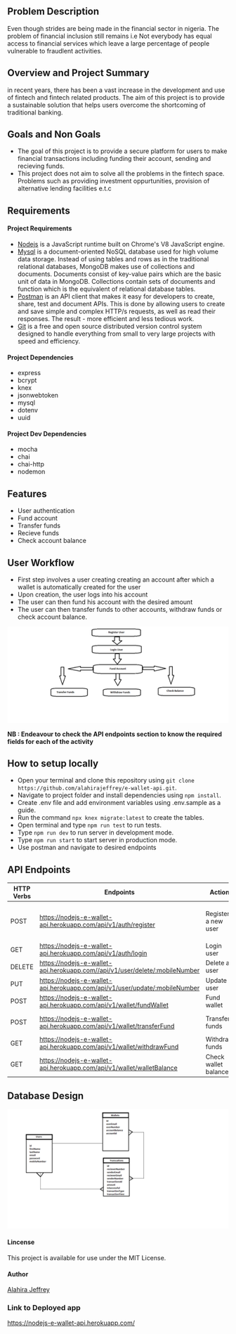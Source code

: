 ## Problem Description
Even though strides are being made in the financial sector in nigeria. The problem of financial inclusion still remains i.e Not everybody has equal access to financial services which leave a large percentage of people vulnerable to fraudlent activities. 

## Overview and Project Summary
in recent years, there has been a vast increase in the development and use of fintech and fintech related products. The aim of this project is to provide a sustainable solution that helps users overcome the shortcoming of traditional banking.

## Goals and Non Goals
- The goal of this project is to provide a secure platform for users to make financial transactions including funding their account, sending and recieving funds.
- This project does not aim to solve all the problems in the fintech space. Problems such as providing investment oppurtunities, provision of alternative lending facilities e.t.c  

## Requirements
#### Project Requirements
- [Nodejs](https://nodejs.org/en/) is a JavaScript runtime built on Chrome's V8 JavaScript engine.
- [Mysql](https://www.mongodb.com/try/download/community) is a document-oriented NoSQL database used for high volume data storage. Instead of using tables and rows as in the traditional relational databases, MongoDB makes use of collections and documents. Documents consist of key-value pairs which are the basic unit of data in MongoDB. Collections contain sets of documents and function which is the equivalent of relational database tables. 
- [Postman](https://www.postman.com/downloads/) is an API client that makes it easy for developers to create, share, test and document APIs. This is done by allowing users to create and save simple and complex HTTP/s requests, as well as read their responses. The result - more efficient and less tedious work.
- [Git](https://git-scm.com/) is a free and open source distributed version control system designed to handle everything from small to very large projects with speed and efficiency.

#### Project Dependencies
- express
- bcrypt
- knex
- jsonwebtoken
- mysql
- dotenv
- uuid

#### Project Dev Dependencies
- mocha
- chai 
- chai-http
- nodemon

## Features
- User authentication
- Fund account
- Transfer funds
- Recieve funds
- Check account balance

## User Workflow
- First step involves a user creating creating an account after which a wallet is automatically created for the user
- Upon creation, the user logs into his account
- The user can then fund his account with the desired amount
- The user can then transfer funds to other accounts, withdraw funds or check account balance.

![alt text](assets/user-workflow.png)

**NB : Endeavour to check the API endpoints section to know the required fields for each of the activity**    

## How to setup locally
- Open your terminal and clone this repository using `git clone https://github.com/alahirajeffrey/e-wallet-api.git`.
- Navigate to project folder and install dependencies using `npm install`.
- Create .env file and add environment variables using .env.sample as a guide.
- Run the command `npx knex migrate:latest` to create the tables. 
- Open terminal and type `npm run test` to run tests.
- Type `npm run dev` to run server in development mode.
- Type `npm run start` to start server in production mode. 
- Use postman and navigate to desired endpoints 

## API Endpoints
| HTTP Verbs | Endpoints | Action | Required |
| --- | --- | --- | --- |
| POST | https://nodejs-e-wallet-api.herokuapp.com/api/v1/auth/register | Register a new user | req.body.firstName <br> req.body.password <br> req.body.email <br> req.body.lastName <br> req.body.mobileNumber |
| GET | https://nodejs-e-wallet-api.herokuapp.com/api/v1/auth/login | Login user |  req.body.email <br> req.body.password|
| DELETE | https://nodejs-e-wallet-api.herokuapp.com//api/v1/user/delete/:mobileNumber | Delete a user |  req.params.mobileNumber <br> req.body.email|
| PUT | https://nodejs-e-wallet-api.herokuapp.com/api/v1/user/update/:mobileNumber | Update a user |  req.params.mobileNumber <br> req.body|
| POST | https://nodejs-e-wallet-api.herokuapp.com/api/v1/wallet/fundWallet | Fund wallet  | req.body.email <br> req.body.amountToFund |
| POST | https://nodejs-e-wallet-api.herokuapp.com/api/v1/wallet/transferFund | Transfer funds  | req.body.senderEmail <br> req.body.amountToTransfer <br> req.body.recieverEmail |
| GET | https://nodejs-e-wallet-api.herokuapp.com/api/v1/wallet/withdrawFund | Withdraw funds  | req.body.email <br> req.body.amountToWithdraw |
| GET | https://nodejs-e-wallet-api.herokuapp.com/api/v1/wallet/walletBalance | Check wallet balance  | req.body.email |

## Database Design
![alt text](assets/e-wallet-api-database-design.png)

#### Lincense
This project is available for use under the MIT License.

#### Author
[Alahira Jeffrey]((https://github.com/alahirajeffrey))

### Link to Deployed app
https://nodejs-e-wallet-api.herokuapp.com/

